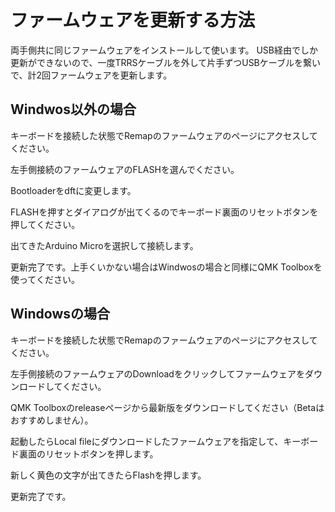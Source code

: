 # ファームウェアを更新する方法

両手側共に同じファームウェアをインストールして使います。
USB経由でしか更新ができないので、一度TRRSケーブルを外して片手ずつUSBケーブルを繋いで、計2回ファームウェアを更新します。

## Windwos以外の場合
キーボードを接続した状態でRemapのファームウェアのページにアクセスしてください。

左手側接続のファームウェアのFLASHを選んでください。

Bootloaderをdftに変更します。

FLASHを押すとダイアログが出てくるのでキーボード裏面のリセットボタンを押してください。

出てきたArduino Microを選択して接続します。

更新完了です。上手くいかない場合はWindwosの場合と同様にQMK Toolboxを使ってください。

## Windowsの場合
キーボードを接続した状態でRemapのファームウェアのページにアクセスしてください。

左手側接続のファームウェアのDownloadをクリックしてファームウェアをダウンロードしてください。

QMK Toolboxのreleaseページから最新版をダウンロードしてください（Betaはおすすめしません）。

起動したらLocal fileにダウンロードしたファームウェアを指定して、キーボード裏面のリセットボタンを押します。

新しく黄色の文字が出てきたらFlashを押します。

更新完了です。


